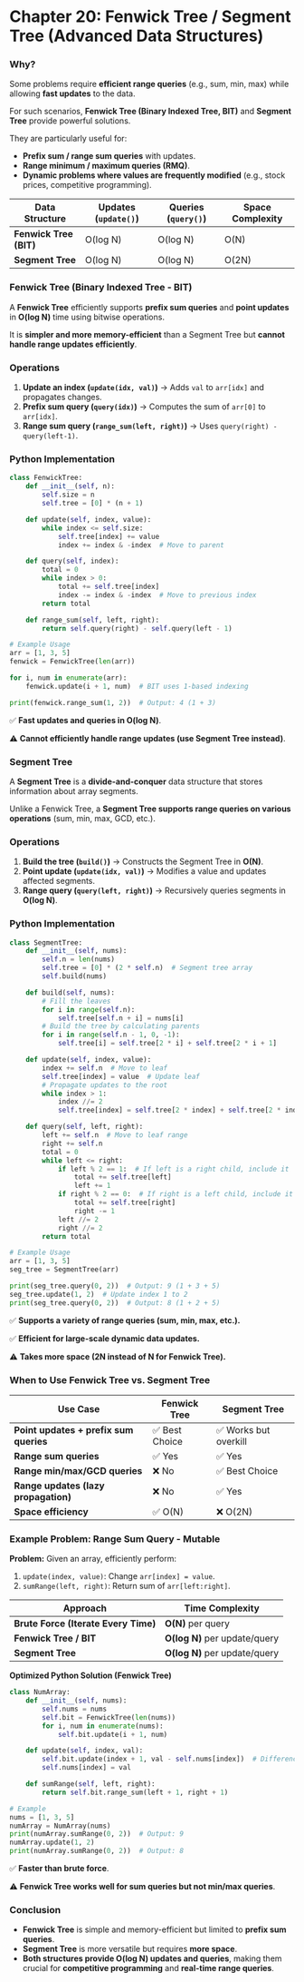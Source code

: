 # **Chapter 20: Fenwick Tree / Segment Tree (Advanced Data Structures)**

### **Why?**

Some problems require **efficient range queries** (e.g., sum, min, max) while allowing **fast updates** to the data.

For such scenarios, **Fenwick Tree (Binary Indexed Tree, BIT)** and **Segment Tree** provide powerful solutions.

They are particularly useful for:

- **Prefix sum / range sum queries** with updates.
- **Range minimum / maximum queries (RMQ)**.
- **Dynamic problems where values are frequently modified** (e.g., stock prices, competitive programming).

| Data Structure         | Updates (`update()`) | Queries (`query()`) | Space Complexity |
| ---------------------- | -------------------- | ------------------- | ---------------- |
| **Fenwick Tree (BIT)** | O(log N)             | O(log N)            | O(N)             |
| **Segment Tree**       | O(log N)             | O(log N)            | O(2N)            |

### **Fenwick Tree (Binary Indexed Tree - BIT)**

A **Fenwick Tree** efficiently supports **prefix sum queries** and **point updates** in **O(log N)** time using bitwise operations.

It is **simpler and more memory-efficient** than a Segment Tree but **cannot handle range updates efficiently**.

### **Operations**

1. **Update an index (`update(idx, val)`)** → Adds `val` to `arr[idx]` and propagates changes.
2. **Prefix sum query (`query(idx)`)** → Computes the sum of `arr[0]` to `arr[idx]`.
3. **Range sum query (`range_sum(left, right)`)** → Uses `query(right) - query(left-1)`.

### **Python Implementation**

```python
class FenwickTree:
    def __init__(self, n):
        self.size = n
        self.tree = [0] * (n + 1)

    def update(self, index, value):
        while index <= self.size:
            self.tree[index] += value
            index += index & -index  # Move to parent

    def query(self, index):
        total = 0
        while index > 0:
            total += self.tree[index]
            index -= index & -index  # Move to previous index
        return total

    def range_sum(self, left, right):
        return self.query(right) - self.query(left - 1)

# Example Usage
arr = [1, 3, 5]
fenwick = FenwickTree(len(arr))

for i, num in enumerate(arr):
    fenwick.update(i + 1, num)  # BIT uses 1-based indexing

print(fenwick.range_sum(1, 2))  # Output: 4 (1 + 3)

```

✅ **Fast updates and queries in O(log N)**.

⚠️ **Cannot efficiently handle range updates (use Segment Tree instead)**.

### **Segment Tree**

A **Segment Tree** is a **divide-and-conquer** data structure that stores information about array segments.

Unlike a Fenwick Tree, a **Segment Tree supports range queries on various operations** (sum, min, max, GCD, etc.).

### **Operations**

1. **Build the tree (`build()`)** → Constructs the Segment Tree in **O(N)**.
2. **Point update (`update(idx, val)`)** → Modifies a value and updates affected segments.
3. **Range query (`query(left, right)`)** → Recursively queries segments in **O(log N)**.

### **Python Implementation**

```python
class SegmentTree:
    def __init__(self, nums):
        self.n = len(nums)
        self.tree = [0] * (2 * self.n)  # Segment tree array
        self.build(nums)

    def build(self, nums):
        # Fill the leaves
        for i in range(self.n):
            self.tree[self.n + i] = nums[i]
        # Build the tree by calculating parents
        for i in range(self.n - 1, 0, -1):
            self.tree[i] = self.tree[2 * i] + self.tree[2 * i + 1]

    def update(self, index, value):
        index += self.n  # Move to leaf
        self.tree[index] = value  # Update leaf
        # Propagate updates to the root
        while index > 1:
            index //= 2
            self.tree[index] = self.tree[2 * index] + self.tree[2 * index + 1]

    def query(self, left, right):
        left += self.n  # Move to leaf range
        right += self.n
        total = 0
        while left <= right:
            if left % 2 == 1:  # If left is a right child, include it
                total += self.tree[left]
                left += 1
            if right % 2 == 0:  # If right is a left child, include it
                total += self.tree[right]
                right -= 1
            left //= 2
            right //= 2
        return total

# Example Usage
arr = [1, 3, 5]
seg_tree = SegmentTree(arr)

print(seg_tree.query(0, 2))  # Output: 9 (1 + 3 + 5)
seg_tree.update(1, 2)  # Update index 1 to 2
print(seg_tree.query(0, 2))  # Output: 8 (1 + 2 + 5)

```

✅ **Supports a variety of range queries (sum, min, max, etc.).**

✅ **Efficient for large-scale dynamic data updates.**

⚠️ **Takes more space (2N instead of N for Fenwick Tree).**

### **When to Use Fenwick Tree vs. Segment Tree**

| **Use Case**                           | **Fenwick Tree** | **Segment Tree**      |
| -------------------------------------- | ---------------- | --------------------- |
| **Point updates + prefix sum queries** | ✅ Best Choice   | ✅ Works but overkill |
| **Range sum queries**                  | ✅ Yes           | ✅ Yes                |
| **Range min/max/GCD queries**          | ❌ No            | ✅ Best Choice        |
| **Range updates (lazy propagation)**   | ❌ No            | ✅ Yes                |
| **Space efficiency**                   | ✅ O(N)          | ❌ O(2N)              |

### **Example Problem: Range Sum Query - Mutable**

**Problem:** Given an array, efficiently perform:

1. `update(index, value)`: Change `arr[index] = value`.
2. `sumRange(left, right)`: Return sum of `arr[left:right]`.

| Approach                             | Time Complexity               |
| ------------------------------------ | ----------------------------- |
| **Brute Force (Iterate Every Time)** | **O(N)** per query            |
| **Fenwick Tree / BIT**               | **O(log N)** per update/query |
| **Segment Tree**                     | **O(log N)** per update/query |

**Optimized Python Solution (Fenwick Tree)**

```python
class NumArray:
    def __init__(self, nums):
        self.nums = nums
        self.bit = FenwickTree(len(nums))
        for i, num in enumerate(nums):
            self.bit.update(i + 1, num)

    def update(self, index, val):
        self.bit.update(index + 1, val - self.nums[index])  # Difference update
        self.nums[index] = val

    def sumRange(self, left, right):
        return self.bit.range_sum(left + 1, right + 1)

# Example
nums = [1, 3, 5]
numArray = NumArray(nums)
print(numArray.sumRange(0, 2))  # Output: 9
numArray.update(1, 2)
print(numArray.sumRange(0, 2))  # Output: 8

```

✅ **Faster than brute force**.

⚠️ **Fenwick Tree works well for sum queries but not min/max queries**.

### **Conclusion**

- **Fenwick Tree** is simple and memory-efficient but limited to **prefix sum queries**.
- **Segment Tree** is more versatile but requires **more space**.
- **Both structures provide O(log N) updates and queries**, making them crucial for **competitive programming** and **real-time range queries**.
